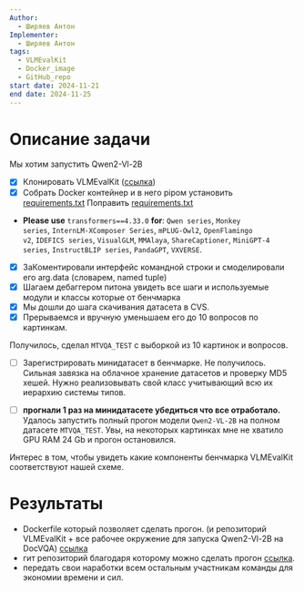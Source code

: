 ```yaml
---
Author:
  - Ширяев Антон
Implementer:
  - Ширяев Антон
tags:
  - VLMEvalKit
  - Docker_image
  - GitHub_repo
start date: 2024-11-21
end date: 2024-11-25
---
```

# Описание задачи

Мы хотим запустить Qwen2-Vl-2B

* [x] Клонировать VLMEvalKit ([ссылка](https://github.com/open-compass/VLMEvalKit))
* [x]  Собрать Docker контейнер и в него pipом установить [requirements.txt](https://github.com/open-compass/VLMEvalKit/blob/main/requirements.txt "requirements.txt")
Поправить [requirements.txt](https://github.com/open-compass/VLMEvalKit/blob/main/requirements.txt "requirements.txt") 
- **Please use** `transformers==4.33.0` **for**: `Qwen series`, `Monkey series`, `InternLM-XComposer Series`, `mPLUG-Owl2`, `OpenFlamingo v2`, `IDEFICS series`, `VisualGLM`, `MMAlaya`, `ShareCaptioner`, `MiniGPT-4 series`, `InstructBLIP series`, `PandaGPT`, `VXVERSE`.
* [x]  ЗаКоментировали интерфейс командной строки и смоделировали его arg.data (словарем, named tuple)
* [x] Шагаем дебаггером питона увидеть все шаги и используемые модули и классы которые от бенчмарка
* [x] Мы дошли до шага скачивания датасета в CVS.
* [x] Прерываемся и вручную уменьшаем его до 10 вопросов по картинкам.

Получилось, сделал `MTVQA_TEST` c выборкой из 10 картинок и вопросов.
* [ ] Зарегистрировать минидатасет в бенчмарке.
Не получилось. Сильная завязка на облачное хранение датасетов и проверку MD5 хешей.
Нужно реализовывать свой класс учитывающий всю их иерархию системы типов.

* [ ] **прогнали 1 раз на минидатасете убедиться что все отработало.**
Удалось запустить полный прогон модели `Qwen2-VL-2B` на полном датасете `MTVQA_TEST`.
Увы, на некоторых картинках мне не хватило GPU RAM 24 Gb и прогон остановился.

Интерес в том, чтобы увидеть какие компоненты бенчмарка VLMEvalKit соответствуют нашей схеме.
# Результаты

* Dockerfile который позволяет сделать прогон. (и репозиторий VLMEvalKit + все рабочее окружение для запуска Qwen2-Vl-2B на DocVQA) [ссылка](https://github.com/medphisiker/VLMEvalKit_docker/blob/main/docker/Dockerfile-cu124)
* гит репозиторий благодаря которому можно сделать прогон [ссылка](https://github.com/medphisiker/VLMEvalKit_docker).
* передать свои наработки всем остальным участникам команды для экономии времени и сил.
